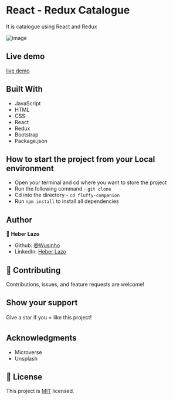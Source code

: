 # React - Redux Catalogue

It is catalogue using React and Redux

![image]()

## Live demo

[live demo](https://6116f83c2d7bdb2ddc4ec952--hungry-tereshkova-d0e975.netlify.app/)

## Built With

- JavaScript
- HTML
- CSS
- React
- Redux
- Bootstrap
- Package.json

## How to start the project from your Local environment

- Open your terminal and cd where you want to store the project
- Run the following command - `git clone `
- Cd into the directory - `cd fluffy-companion`
- Run `npm install` to install all dependencies

## Author

👤 **Heber Lazo**

- Github: [@Wusinho](https://github.com/Wusinho)
- LinkedIn: [Heber Lazo](https://www.linkedin.com/in/heber-lazo-benza-523266133/)

## 🤝 Contributing

Contributions, issues, and feature requests are welcome!

## Show your support

Give a star if you :star: like this project!

## Acknowledgments

- Microverse
- Unsplash

## 📝 License

This project is [MIT](LICENSE) licensed.
